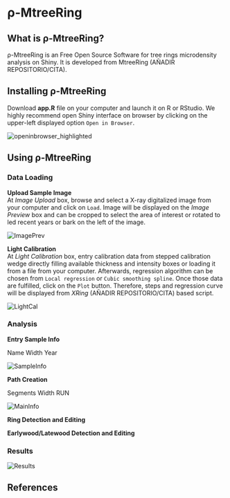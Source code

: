 # ρ-MtreeRing
## What is ρ-MtreeRing?
ρ-MtreeRing is an Free Open Source Software for tree rings microdensity analysis on Shiny. It is developed from MtreeRing (AÑADIR REPOSITORIO/CITA).

## Installing ρ-MtreeRing
Download **app.R** file on your computer and launch it on R or RStudio. We highly recommend open Shiny interface on browser by clicking on the upper-left displayed option `Open in Browser`.

![openinbrowser_highlighted](https://user-images.githubusercontent.com/74645623/99505962-c9e9e100-2981-11eb-9380-15daac5f7eab.png)

## Using ρ-MtreeRing

### Data Loading
**Upload Sample Image**  
At *Image Upload* box, browse and select a X-ray digitalized image from your computer and click on `Load`. Image will be displayed on the *Image Preview* box and can be cropped to select the area of interest or rotated to led recent years or bark on the left of the image.

![ImagePrev](https://user-images.githubusercontent.com/74645623/99530335-75eef480-29a1-11eb-964d-cd6ebb58b9bb.png)


**Light Calibration**  
At *Light Calibration* box, entry calibration data from stepped calibration wedge directly filling available thickness and intensity boxes or loading it from a file from your computer. Afterwards, regression algorithm can be chosen from `Local regression` or `Cubic smoothing spline`. Once those data are fulfilled, click on the `Plot` button. Therefore, steps and regression curve will be displayed from *XRing* (AÑADIR REPOSITORIO/CITA) based script.  

![LightCal](https://user-images.githubusercontent.com/74645623/99530486-a59dfc80-29a1-11eb-8be6-20ea8d29a8a6.png)


### Analysis

**Entry Sample Info**  

Name
Width
Year

![SampleInfo](https://user-images.githubusercontent.com/74645623/99530605-d5e59b00-29a1-11eb-8b7f-19e7480c6438.png)


**Path Creation**  

Segments
Width
RUN  

![MainInfo](https://user-images.githubusercontent.com/74645623/99530533-b9e1f980-29a1-11eb-9864-9c6589f7956d.png)


**Ring Detection and Editing** 

**Earlywood/Latewood Detection and Editing**  


### Results

![Results](https://user-images.githubusercontent.com/74645623/99530723-f7df1d80-29a1-11eb-9e20-5035f0ad3c59.png)




## References
